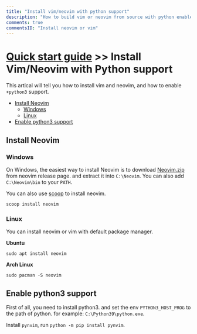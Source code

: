 ```yaml
---
title: "Install vim/neovim with python support"
description: "How to build vim or neovim from source with python enabled?"
comments: true
commentsID: "Install neovim or vim"
---
```



# [Quick start guide](../quick-start-guide/) >> Install Vim/Neovim with Python support


This artical will tell you how to install vim and neovim, and how to enable `+python3` support.

<!-- vim-markdown-toc GFM -->

- [Install Neovim](#install-neovim)
  - [Windows](#windows)
  - [Linux](#linux)
- [Enable python3 support](#enable-python3-support)

<!-- vim-markdown-toc -->

## Install Neovim

### Windows

On Windows, the easiest way to install Neovim is to download
[Neovim.zip](https://github.com/neovim/neovim/releases/download/nightly/nvim-win32.zip)
from neovim release page. and extract it into `C:\Neovim`. You can also add `C:\Neovim\bin` to your `PATH`.

You can also use [scoop](https://scoop.sh/) to install neovim.

```
scoop install neovim
```

### Linux

You can install neovim or vim with default package manager.

**Ubuntu**

`sudo apt install neovim`

**Arch Linux**

`sudo pacman -S neovim`

## Enable python3 support

First of all, you need to install python3. and set the env `PYTHON3_HOST_PROG` to the path of python. for example:
`C:\Python39\python.exe`.

Install `pynvim`, run `python -m pip install pynvim`.
